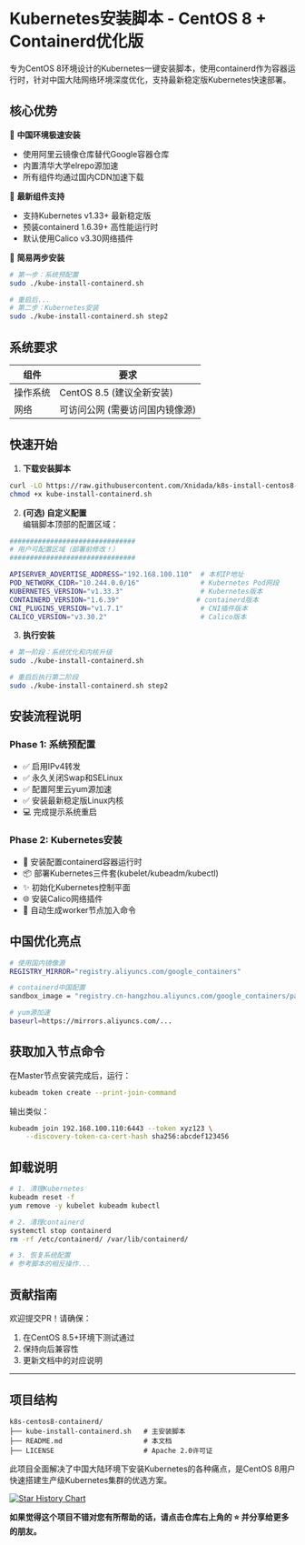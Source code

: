 # Kubernetes安装脚本 - CentOS 8 + Containerd优化版
专为CentOS 8环境设计的Kubernetes一键安装脚本，使用containerd作为容器运行时，针对中国大陆网络环境深度优化，支持最新稳定版Kubernetes快速部署。

## 核心优势

🚀 **中国环境极速安装**  
- 使用阿里云镜像仓库替代Google容器仓库
- 内置清华大学elrepo源加速
- 所有组件均通过国内CDN加速下载

🔧 **最新组件支持**  
- 支持Kubernetes v1.33+ 最新稳定版
- 预装containerd 1.6.39+ 高性能运行时
- 默认使用Calico v3.30网络插件

🔄 **简易两步安装**  
```bash
# 第一步：系统预配置
sudo ./kube-install-containerd.sh

# 重启后...
# 第二步：Kubernetes安装
sudo ./kube-install-containerd.sh step2
```

## 系统要求

| 组件 | 要求 |
|------|------|
| 操作系统 | CentOS 8.5 (建议全新安装) |
| 网络 | 可访问公网 (需要访问国内镜像源) |

## 快速开始

1. **下载安装脚本**
```bash
curl -LO https://raw.githubusercontent.com/Xnidada/k8s-install-centos8-containerd/refs/heads/main/kube-install-containerd.sh
chmod +x kube-install-containerd.sh
```

2. **(可选) 自定义配置**  
编辑脚本顶部的配置区域：
```bash
###############################
# 用户可配置区域（部署前修改！）
###############################

APISERVER_ADVERTISE_ADDRESS="192.168.100.110"  # 本机IP地址
POD_NETWORK_CIDR="10.244.0.0/16"               # Kubernetes Pod网段
KUBERNETES_VERSION="v1.33.3"                   # Kubernetes版本
CONTAINERD_VERSION="1.6.39"                   # containerd版本
CNI_PLUGINS_VERSION="v1.7.1"                   # CNI插件版本
CALICO_VERSION="v3.30.2"                       # Calico版本
```

3. **执行安装**
```bash
# 第一阶段：系统优化和内核升级
sudo ./kube-install-containerd.sh

# 重启后执行第二阶段
sudo ./kube-install-containerd.sh step2
```

## 安装流程说明

### Phase 1: 系统预配置
- ✅ 启用IPv4转发
- ✅ 永久关闭Swap和SELinux
- ✅ 配置阿里云yum源加速
- ✅ 安装最新稳定版Linux内核
- 💻 完成提示系统重启

### Phase 2: Kubernetes安装
- 🐳 安装配置containerd容器运行时
- 📦 部署Kubernetes三件套(kubelet/kubeadm/kubectl)
- ✨ 初始化Kubernetes控制平面
- 🌐 安装Calico网络插件
- 🔑 自动生成worker节点加入命令

## 中国优化亮点

```bash
# 使用国内镜像源
REGISTRY_MIRROR="registry.aliyuncs.com/google_containers"

# containerd中国配置
sandbox_image = "registry.cn-hangzhou.aliyuncs.com/google_containers/pause:3.10"

# yum源加速
baseurl=https://mirrors.aliyuncs.com/...
```

## 获取加入节点命令

在Master节点安装完成后，运行：
```bash
kubeadm token create --print-join-command
```

输出类似：
```bash
kubeadm join 192.168.100.110:6443 --token xyz123 \
    --discovery-token-ca-cert-hash sha256:abcdef123456
```

## 卸载说明

```bash
# 1. 清理Kubernetes
kubeadm reset -f
yum remove -y kubelet kubeadm kubectl

# 2. 清理containerd
systemctl stop containerd
rm -rf /etc/containerd/ /var/lib/containerd/

# 3. 恢复系统配置
# 参考脚本的相反操作...
```

## 贡献指南

欢迎提交PR！请确保：
1. 在CentOS 8.5+环境下测试通过
2. 保持向后兼容性
3. 更新文档中的对应说明

---

## 项目结构

```
k8s-centos8-containerd/
├── kube-install-containerd.sh   # 主安装脚本
├── README.md                    # 本文档
├── LICENSE                      # Apache 2.0许可证
```

此项目全面解决了中国大陆环境下安装Kubernetes的各种痛点，是CentOS 8用户快速搭建生产级Kubernetes集群的优选方案。

<a href="https://star-history.com/#Xnidada/k8s-install-centos8-containerd&Date">
 <picture>
   <source media="(prefers-color-scheme: dark)" srcset="https://api.star-history.com/svg?repos=Xnidada/k8s-install-centos8-containerd&type=Date&theme=dark" />
   <source media="(prefers-color-scheme: light)" srcset="https://api.star-history.com/svg?repos=Xnidada/k8s-install-centos8-containerd&type=Date" />
   <img alt="Star History Chart" src="https://api.star-history.com/svg?repos=Xnidada/k8s-install-centos8-containerd&type=Date" />
 </picture>
</a>

**如果觉得这个项目不错对您有所帮助的话，请点击仓库右上角的 ⭐ 并分享给更多的朋友。**

